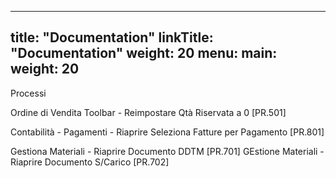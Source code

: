
---
title: "Documentation"
linkTitle: "Documentation"
weight: 20
menu:
  main:
    weight: 20
---

Processi

Ordine di Vendita Toolbar  - Reimpostare Qtà Riservata a 0 [PR.501]  

Contabilità - Pagamenti - Riaprire Seleziona Fatture per Pagamento [PR.801]

Gestiona Materiali - Riaprire Documento DDTM [PR.701]
GEstione Materiali - Riaprire Documento S/Carico  [PR.702] 




